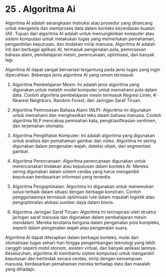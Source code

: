 # 25 . Algoritma Ai

Algoritma AI adalah serangkaian instruksi atau prosedur yang dirancang untuk mengelola dan memproses data dalam konteks kecerdasan buatan (AI). Tujuan dari algoritma AI adalah untuk memungkinkan komputer atau sistem komputasi untuk melakukan tugas yang memerlukan pemahaman, pengambilan keputusan, dan tindakan mirip manusia. Algoritma AI adalah inti dari berbagai aplikasi AI, termasuk pengenalan pola, pemrosesan bahasa alami, pembelajaran mesin, perencanaan, optimisasi, dan banyak lagi.

Algoritma AI dapat sangat bervariasi tergantung pada jenis tugas yang ingin dipecahkan. Beberapa jenis algoritma AI yang umum termasuk:

1. Algoritma Pembelajaran Mesin: Ini adalah jenis algoritma yang digunakan untuk melatih model komputer untuk memahami pola dalam data. Contoh algoritma pembelajaran mesin termasuk Regresi Linier, K-Nearest Neighbors, Random Forest, dan Jaringan Saraf Tiruan.

2. Algoritma Pemrosesan Bahasa Alami (NLP): Algoritma ini digunakan untuk memahami dan menghasilkan teks dalam bahasa manusia. Contoh algoritma NLP mencakup pemisahan kata, pengklasifikasian sentimen, dan terjemahan otomatis.

3. Algoritma Penglihatan Komputer: Ini adalah algoritma yang digunakan untuk analisis dan pemahaman gambar dan video. Algoritma ini sering digunakan dalam pengenalan wajah, deteksi objek, dan segmentasi gambar.

4. Algoritma Perencanaan: Algoritma perencanaan digunakan untuk merencanakan tindakan atau keputusan dalam konteks AI. Mereka sering digunakan dalam sistem cerdas yang harus mengambil keputusan berdasarkan informasi yang tersedia.

5. Algoritma Pengoptimalan: Algoritma ini digunakan untuk menemukan solusi terbaik dalam situasi dengan berbagai konstrain. Contoh penggunaannya termasuk optimisasi rute dalam masalah logistik atau pengoptimalan alokasi sumber daya dalam bisnis.

6. Algoritma Jaringan Saraf Tiruan: Algoritma ini terinspirasi oleh struktur jaringan saraf manusia dan digunakan dalam pembelajaran mesin mendalam. Mereka terutama berguna dalam pengenalan pola kompleks, seperti dalam pengenalan wajah atau pengenalan suara.

Algoritma AI dapat diterapkan dalam berbagai konteks, mulai dari otomatisasi tugas sehari-hari hingga pengembangan teknologi yang lebih canggih seperti mobil otonom, asisten virtual, dan banyak aplikasi lainnya. Keseluruhan, algoritma AI membantu sistem komputasi untuk mengambil keputusan dan bertindak secara cerdas, mirip dengan kemampuan manusia, berdasarkan pemahaman mereka terhadap data dan masalah yang dihadapi.
